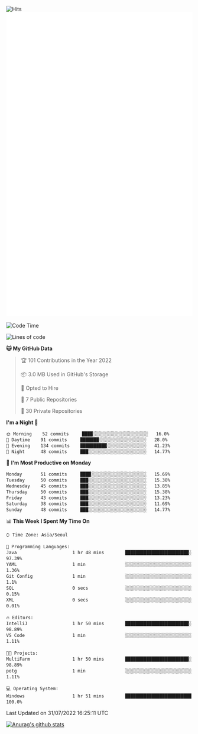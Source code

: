 ![Hits](https://hits.seeyoufarm.com/api/count/incr/badge.svg?url=https%3A%2F%2Fgithub.com%2Fkokose1234&count_bg=%2379C83D&title_bg=%23555555&icon=apple.svg&icon_color=%23E7E7E7&title=hits&edge_flat=false)
<br/>
![Metrics](https://github.com/kokose1234/kokose1234/blob/main/github-metrics.svg)

<!--START_SECTION:waka-->
![Code Time](http://img.shields.io/badge/Code%20Time-657%20hrs%2033%20mins-blue)

![Lines of code](https://img.shields.io/badge/From%20Hello%20World%20I%27ve%20Written-943%20Thousand%20lines%20of%20code-blue)

**🐱 My GitHub Data** 

> 🏆 101 Contributions in the Year 2022
 > 
> 📦 3.0 MB Used in GitHub's Storage 
 > 
> 💼 Opted to Hire
 > 
> 📜 7 Public Repositories 
 > 
> 🔑 30 Private Repositories  
 > 
**I'm a Night 🦉** 

```text
🌞 Morning    52 commits     ████░░░░░░░░░░░░░░░░░░░░░   16.0% 
🌆 Daytime    91 commits     ███████░░░░░░░░░░░░░░░░░░   28.0% 
🌃 Evening    134 commits    ██████████░░░░░░░░░░░░░░░   41.23% 
🌙 Night      48 commits     ███░░░░░░░░░░░░░░░░░░░░░░   14.77%

```
📅 **I'm Most Productive on Monday** 

```text
Monday       51 commits     ████░░░░░░░░░░░░░░░░░░░░░   15.69% 
Tuesday      50 commits     ███░░░░░░░░░░░░░░░░░░░░░░   15.38% 
Wednesday    45 commits     ███░░░░░░░░░░░░░░░░░░░░░░   13.85% 
Thursday     50 commits     ███░░░░░░░░░░░░░░░░░░░░░░   15.38% 
Friday       43 commits     ███░░░░░░░░░░░░░░░░░░░░░░   13.23% 
Saturday     38 commits     ███░░░░░░░░░░░░░░░░░░░░░░   11.69% 
Sunday       48 commits     ███░░░░░░░░░░░░░░░░░░░░░░   14.77%

```


📊 **This Week I Spent My Time On** 

```text
⌚︎ Time Zone: Asia/Seoul

💬 Programming Languages: 
Java                     1 hr 48 mins        ████████████████████████░   97.39% 
YAML                     1 min               ░░░░░░░░░░░░░░░░░░░░░░░░░   1.36% 
Git Config               1 min               ░░░░░░░░░░░░░░░░░░░░░░░░░   1.1% 
SQL                      0 secs              ░░░░░░░░░░░░░░░░░░░░░░░░░   0.15% 
XML                      0 secs              ░░░░░░░░░░░░░░░░░░░░░░░░░   0.01%

🔥 Editors: 
IntelliJ                 1 hr 50 mins        ████████████████████████░   98.89% 
VS Code                  1 min               ░░░░░░░░░░░░░░░░░░░░░░░░░   1.11%

🐱‍💻 Projects: 
MultiFarm                1 hr 50 mins        ████████████████████████░   98.89% 
potg                     1 min               ░░░░░░░░░░░░░░░░░░░░░░░░░   1.11%

💻 Operating System: 
Windows                  1 hr 51 mins        █████████████████████████   100.0%

```


 Last Updated on 31/07/2022 16:25:11 UTC
<!--END_SECTION:waka-->

[![Anurag's github stats](https://github-readme-stats.vercel.app/api?username=kokose1234&theme=dracula)](https://github.com/anuraghazra/github-readme-stats)



	
